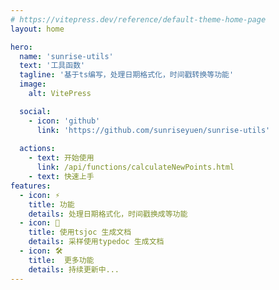 ```yaml
---
# https://vitepress.dev/reference/default-theme-home-page
layout: home

hero:
  name: 'sunrise-utils'
  text: '工具函数'
  tagline: '基于ts编写，处理日期格式化，时间戳转换等功能'
  image:
    alt: VitePress

  social:
    - icon: 'github'
      link: 'https://github.com/sunriseyuen/sunrise-utils'
  
  actions:
    - text: 开始使用
      link: /api/functions/calculateNewPoints.html
    - text: 快速上手
features:
  - icon: ⚡️
    title: 功能
    details: 处理日期格式化，时间戳换成等功能 
  - icon: 🖖
    title: 使用tsjoc 生成文档
    details: 采样使用typedoc 生成文档
  - icon: 🛠️
    title:  更多功能
    details: 持续更新中...
---
```

